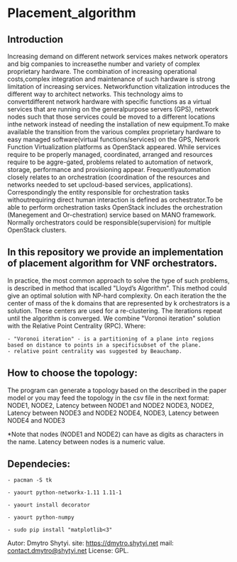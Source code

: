 # Placement_algorithm
## Introduction
Increasing demand on different network services makes network operators and big companies to increasethe number and variety of complex proprietary hardware. The combination of increasing operational costs,complex integration and maintenance of such hardware is strong limitation of increasing services. Networkfunction vitalization introduces the different way to architect networks. This technology aims to convertdifferent  network  hardware  with  specific functions  as  a  virtual  services  that  are  running  on the  generalpurpose servers (GPS), network nodes such that those services could be moved to a different locations inthe network instead of needing the installation of new equipment.To make available the transition from the various complex proprietary hardware to easy managed software(virtual  functions/services)  on  the  GPS,  Network  Function  Virtualization  platforms  as  OpenStack appeared. While services require to be properly managed, coordinated, arranged and resources require to be aggre-gated, problems related to automation of network, storage, performance and provisioning appear. Frequentlyautomation closely relates to an orchestration (coordination of the resources and networks needed to set upcloud-based services, applications). Correspondingly the entity responsible for orchestration tasks withoutrequiring direct human interaction is defined as orchestrator.To be able to perform orchestration tasks OpenStack includes the orchestration (Manegement and Or-chestration) service based on MANO framework. Normally orchestrators could be responsible(supervision) for multiple OpenStack clusters. 

## In this repository we provide an implementation of placement algorithm for VNF orchestrators. 
In practice, the most common approach to solve the type of such problems, is described in method that iscalled "Lloyd’s Algorithm". This method could give an optimal solution with NP-hard complexity. On each iteration the the center of mass of the k domains that are represented by k orchestrators is a solution. These centers are used for a re-clustering. The iterations repeat until the algorithm is converged. We combine "Voronoi iteration" solution with the Relative Point Centrality (RPC). Where:

	- "Voronoi iteration" - is a partitioning of a plane into regions based on distance to points in a specificsubset of the plane.
	- relative point centrality was suggested by Beauchamp.

## How to choose the topology:
The program can generate a topology based on the described in the paper model or you may feed the topology in the csv file in the next format:
NODE1, NODE2, Latency between NODE1 and NODE2
NODE3, NODE2, Latency between NODE3 and NODE2
NODE4, NODE3, Latency between NODE4 and NODE3

*Note that nodes (NODE1 and NODE2) can have as digits as characters in the name. Latency between nodes is a numeric value.


## Dependecies:

	- pacman -S tk

	- yaourt python-networkx-1.11 1.11-1

 	- yaourt install decorator
	
	- yaourt python-numpy

	- sudo pip install "matplotlib<3"

Autor:
	Dmytro Shytyi.
		site: https://dmytro.shytyi.net
		mail: contact.dmytro@shytyi.net
License: 
	GPL.
